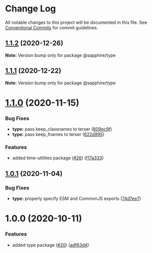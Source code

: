 # Change Log

All notable changes to this project will be documented in this file.
See [Conventional Commits](https://conventionalcommits.org) for commit guidelines.

## [1.1.2](https://github.com/sapphire-project/utilities/compare/@sapphire/type@1.1.1...@sapphire/type@1.1.2) (2020-12-26)

**Note:** Version bump only for package @sapphire/type

## [1.1.1](https://github.com/sapphire-project/utilities/compare/@sapphire/type@1.1.0...@sapphire/type@1.1.1) (2020-12-22)

**Note:** Version bump only for package @sapphire/type

# [1.1.0](https://github.com/sapphire-project/utilities/compare/@sapphire/type@1.0.1...@sapphire/type@1.1.0) (2020-11-15)

### Bug Fixes

-   **type:** pass keep_classnames to terser ([809ec9f](https://github.com/sapphire-project/utilities/commit/809ec9fe7230ac43f208bd434e06fc9abb352206))
-   **type:** pass keep_fnames to terser ([622d995](https://github.com/sapphire-project/utilities/commit/622d995d00545c0b274d1bd7285d3a83dc82d284))

### Features

-   added time-utilities package ([#26](https://github.com/sapphire-project/utilities/issues/26)) ([f17a333](https://github.com/sapphire-project/utilities/commit/f17a3339667a452e8745fad7884272176e5d65e8))

## [1.0.1](https://github.com/sapphire-project/utilities/compare/@sapphire/type@1.0.0...@sapphire/type@1.0.1) (2020-11-04)

### Bug Fixes

-   **type:** properly specify ESM and CommonJS exports ([74d7ee7](https://github.com/sapphire-project/utilities/commit/74d7ee7dbe12a0b951ffcfa282c426ccb1f30348))

# 1.0.0 (2020-10-11)

### Features

-   added type package ([#20](https://github.com/sapphire-project/utilities/issues/20)) ([adf63d4](https://github.com/sapphire-project/utilities/commit/adf63d494cac6191f57c05944a8b577e91ee22d1))

